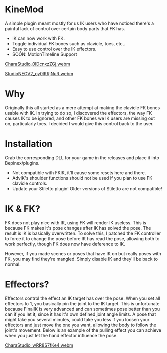 # KineMod
A simple plugin meant mostly for us IK users who have noticed there's a painful lack of control over certain body parts that FK has.

- IK can now work with FK.
- Toggle individual FK bones such as clavicle, toes, etc,.
- Easy to use control over the IK effectors.
- SOON: MotionTimeline Support

[CharaStudio_0IDcnxzZGj.webm](https://github.com/user-attachments/assets/329785b3-5195-46d2-9d61-53199e009921)

[StudioNEOV2_oy0lKRjNuR.webm](https://github.com/user-attachments/assets/b0e46585-7c79-4a62-9bdf-cc58d2535f33)


# Why
Originally this all started as a mere attempt at making the clavicle FK bones usable with IK. In trying to do so, I discovered the effectors, the way FK causes IK to be ignored, and other FK bones we IK users are missing out on, particularly toes. I decided I would give this control back to the user.

# Installation
Grab the corresponding DLL for your game in the releases and place it into Bepinex/plugins.

- Not compatible with FKIK, it'll cause some resets here and there.
- AdvIK's shoulder functions should not be used if you plan to use FK clavicle controls.
- Update your Stiletto plugin! Older versions of Stiletto are not compatible!

# IK & FK?
FK does not play nice with IK, using FK will render IK useless. This is because FK makes it's pose changes after IK has solved the pose. The result is IK is basically overwritten. To solve this, I patched the FK controller to force it to change the pose before IK has read the pose, allowing both to work perfectly, though FK does now have deference to IK.

However, if you made scenes or poses that have IK on but really poses with FK, you may find they're mangled. Simply disable IK and they'll be back to normal.

# Effectors?
Effectors control the effect an IK target has over the pose. When you set all effectors to 1, you basically pin the joint to the IK target. This is unfortunate because FinalIK is very advanced and can sometimes pose better than you can if you let it, since it has it's own defined joint angle limits. A pose that might take you several minutes, could take you less if you loosen your effectors and just move the one you want, allowing the body to follow the joint's movement. Below is an example of the pulling effect you can achieve when you just let the hand effector influence the pose.

[CharaStudio_wRR8S7fKe4.webm](https://github.com/user-attachments/assets/25cce515-e53c-460e-97b0-66f06590ad1a)
